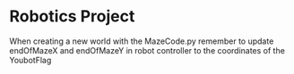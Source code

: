 # Robotics Project

When creating a new world with the MazeCode.py remember to update endOfMazeX and endOfMazeY in robot controller to the coordinates of the YoubotFlag
